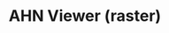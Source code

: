 ---
schema: default
title: AHN Viewer (raster)
organization: Actual Heights Netherlands
notes: ''
resources:
  - name: Viewer
    url: 'https://ahn.arcgisonline.nl/ahnviewer/'
    format: Viewer
license: ''
category:
  - Elevation
  - Viewer
---